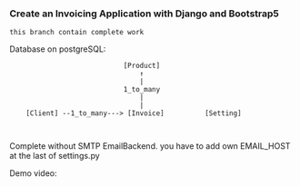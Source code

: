 ### Create an Invoicing Application with Django and Bootstrap5

`this branch contain complete work`

Database on postgreSQL:

```
                            [Product]
                                ↑
                                |
                            1_to_many
                                |
                                |
    [Client] --1_to_many---> [Invoice]          [Setting]
                             
    

```

Complete without SMTP EmailBackend.
you have to add own EMAIL_HOST at the last of settings.py


Demo video:



